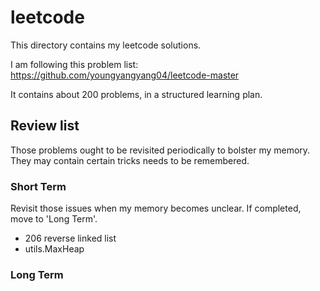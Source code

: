 # leetcode

This directory contains my leetcode solutions.

I am following this problem list: https://github.com/youngyangyang04/leetcode-master

It contains about 200 problems, in a structured learning plan.

## Review list

Those problems ought to be revisited periodically to bolster my memory.
They may contain certain tricks needs to be remembered.

### Short Term

Revisit those issues when my memory becomes unclear. If completed, move to 'Long Term'.

- 206 reverse linked list
- utils.MaxHeap

### Long Term
